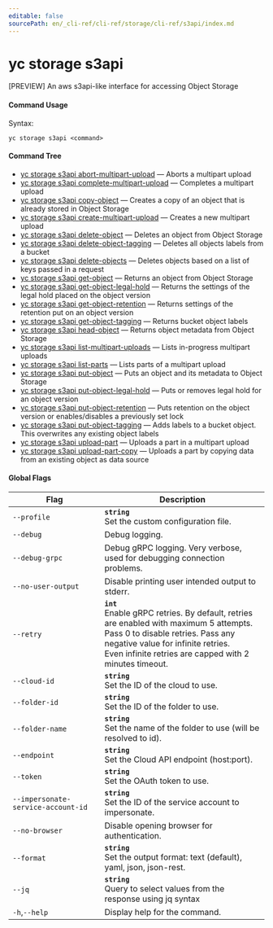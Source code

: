```yaml
---
editable: false
sourcePath: en/_cli-ref/cli-ref/storage/cli-ref/s3api/index.md
---
```


# yc storage s3api

[PREVIEW] An aws s3api-like interface for accessing Object Storage

#### Command Usage

Syntax: 

`yc storage s3api <command>`

#### Command Tree

- [yc storage s3api abort-multipart-upload](abort-multipart-upload.md) — Aborts a multipart upload
- [yc storage s3api complete-multipart-upload](complete-multipart-upload.md) — Completes a multipart upload
- [yc storage s3api copy-object](copy-object.md) — Creates a copy of an object that is already stored in Object Storage
- [yc storage s3api create-multipart-upload](create-multipart-upload.md) — Creates a new multipart upload
- [yc storage s3api delete-object](delete-object.md) — Deletes an object from Object Storage
- [yc storage s3api delete-object-tagging](delete-object-tagging.md) — Deletes all objects labels from a bucket
- [yc storage s3api delete-objects](delete-objects.md) — Deletes objects based on a list of keys passed in a request
- [yc storage s3api get-object](get-object.md) — Returns an object from Object Storage
- [yc storage s3api get-object-legal-hold](get-object-legal-hold.md) — Returns the settings of the legal hold placed on the object version
- [yc storage s3api get-object-retention](get-object-retention.md) — Returns settings of the retention put on an object version
- [yc storage s3api get-object-tagging](get-object-tagging.md) — Returns bucket object labels
- [yc storage s3api head-object](head-object.md) — Returns object metadata from Object Storage
- [yc storage s3api list-multipart-uploads](list-multipart-uploads.md) — Lists in-progress multipart uploads
- [yc storage s3api list-parts](list-parts.md) — Lists parts of a multipart upload
- [yc storage s3api put-object](put-object.md) — Puts an object and its metadata to Object Storage
- [yc storage s3api put-object-legal-hold](put-object-legal-hold.md) — Puts or removes legal hold for an object version
- [yc storage s3api put-object-retention](put-object-retention.md) — Puts retention on the object version or enables/disables a previously set lock
- [yc storage s3api put-object-tagging](put-object-tagging.md) — Adds labels to a bucket object. This overwrites any existing object labels
- [yc storage s3api upload-part](upload-part.md) — Uploads a part in a multipart upload
- [yc storage s3api upload-part-copy](upload-part-copy.md) — Uploads a part by copying data from an existing object as data source

#### Global Flags

| Flag | Description |
|----|----|
|`--profile`|<b>`string`</b><br/>Set the custom configuration file.|
|`--debug`|Debug logging.|
|`--debug-grpc`|Debug gRPC logging. Very verbose, used for debugging connection problems.|
|`--no-user-output`|Disable printing user intended output to stderr.|
|`--retry`|<b>`int`</b><br/>Enable gRPC retries. By default, retries are enabled with maximum 5 attempts.<br/>Pass 0 to disable retries. Pass any negative value for infinite retries.<br/>Even infinite retries are capped with 2 minutes timeout.|
|`--cloud-id`|<b>`string`</b><br/>Set the ID of the cloud to use.|
|`--folder-id`|<b>`string`</b><br/>Set the ID of the folder to use.|
|`--folder-name`|<b>`string`</b><br/>Set the name of the folder to use (will be resolved to id).|
|`--endpoint`|<b>`string`</b><br/>Set the Cloud API endpoint (host:port).|
|`--token`|<b>`string`</b><br/>Set the OAuth token to use.|
|`--impersonate-service-account-id`|<b>`string`</b><br/>Set the ID of the service account to impersonate.|
|`--no-browser`|Disable opening browser for authentication.|
|`--format`|<b>`string`</b><br/>Set the output format: text (default), yaml, json, json-rest.|
|`--jq`|<b>`string`</b><br/>Query to select values from the response using jq syntax|
|`-h`,`--help`|Display help for the command.|
